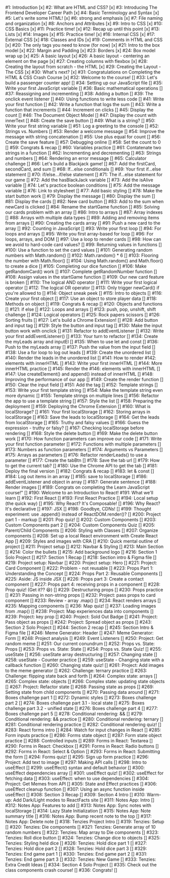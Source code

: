 #1: Introduction [x]
#2: What are HTML and CSS? [x]
#3: Introducing The Frontend Developer Career Path [x]
#4: Basic Terminology and Syntax [x]
#5: Let's write some HTML! [x]
#6: strong and emphasis [x]
#7: File naming and organization [x]
#8: Anchors and Attributes [x]
#9: Intro to CSS [x]
#10: CSS Basics [x]
#11: Practice time! [x]
#12: Recap up until this point [x]
#13: Lists [x]
#14: Images [x]
#15: Practice time! [x]
#16: Internal CSS [x]
#17: External CSS [x]
#18: Classes and IDs [x]
#19: Comments in HTML and CSS [x]
#20: The only tags you need to know (for now) [x]
#21: Intro to the box model [x]
#22: Margin and Padding [x]
#23: Borders [x]
#24: Box model wrap up [x]
#25: A basic layout [x]
#26: A basic layout - centering an element on the page [x]
#27: Creating columns with flexbox [x]
#28: Creating the layout from scratch - the HTML [x]
#29: Creating the Layout - The CSS [x]
#30: What's next? [x]
#31: Congratulations on Completing the HTML & CSS Crash Course [x]
#32: Welcome to the course! []
#33: Let's build a passenger counter app! []
#34: Setting up our JavaScript file []
#35: Write your first JavaScript variable []
#36: Basic mathematical operations []
#37: Reassigning and incrementing []
#38: Adding a button []
#39: The onclick event listener []
#40: Using functions to write less code []
#41: Write your first function []
#42: Write a function that logs the sum []
#43: Write a function that increments []
#44: Increment on clicks []
#45: Display the count []
#46: The Document Object Model []
#47: Display the count with innerText []
#48: Create the save button []
#49: What is a string? []
#50: Write your first string variable []
#51: Log a greeting to the console []
#52: Strings vs. Numbers []
#53: Render a welcome message []
#54: Improve the message with string concatenation []
#55: Use plus equal for count []
#56: Create the save feature []
#57: Debugging online []
#58: Set the count to 0 []
#59: Congrats & recap []
#60: Variables practice []
#61: Contatenate two strings in a function []
#62: Incrementing and decrementing []
#63: Strings and numbers []
#64: Rendering an error message []
#65: Calculator challenge []
#66: Let's build a Blackjack game! []
#67: Add the firstCard, secondCard, and sum []
#68: If...else conditionals []
#69: Your first if...else statement []
#70: if/else...if/else statement []
#71: The if...else statement for our game []
#72: Add the hasBlackJack variable []
#73: Add the isAlive variable []
#74: Let's practice boolean conditions []
#75: Add the message variable []
#76: Link to stylesheet []
#77: Add basic styling []
#78: Make the start button work []
#79: Display the message []
#80: Display the sum []
#81: Display the cards []
#82: New card button []
#83: Add to the sum when newCard is clicked []
#84: Rename the startGame function []
#85: Solving our cards problem with an array []
#86: Intro to arrays []
#87: Array indexes []
#88: Arrays with multiple data types []
#89: Adding and removing items from arrays []
#90: Creating the cards array []
#91: Push a new card to the array []
#92: Counting in JavaScript []
#93: Write your first loop []
#94: For loops and arrays []
#95: Write you first array-based for loop []
#96: For loops, arrays, and DOM []
#97: Use a loop to render cards []
#98: How can we avoid to hard-code card values? []
#99: Returning values in functions []
#100: Use a function to set the card values []
#101: Generating random numbers with Math.random() []
#102: Math.random() * 6 []
#103: Flooring the number with Math.floor() []
#104: Using Math.random() and Math.floor() to create a dice []
#105: Completing our dice function []
#106: Make getRandomCard() work []
#107: Complete getRandomNumber function []
#108: Assign values in the startGame function []
#109: Our new card feature is broken []
#110: The logical AND operator []
#111: Write your first logical operator []
#112: The logical OR operator []
#113: Only trigger newCard() if you're allowed to []
#114: Object sneak peek []
#115: Intro to objects []
#116: Create your first object []
#117: Use an object to store player data []
#118: Methods on object []
#119: Congrats & recap []
#120: Objects and functions []
#121: if else []
#122: Loops and arrays []
#123: push, pop, unshift, shift challenge []
#124: Logical operators []
#125: Rock papers scissors []
#126: Sorting fruits []
#127: Let's build a Chrome Extension! []
#128: Add button and input tag []
#129: Style the button and input tag []
#130: Make the input button work with onclick []
#131: Refactor to addEventListener []
#132: Write your first addEventListener() []
#133: Your turn to refactor []
#134: Create the myLeads array and inputEl []
#135: When to use let and const []
#136: Push to the myLeads array []
#137: Push the value from the input field []
#138: Use a for loop to log out leads []
#139: Create the unordered list []
#140: Render the leads in the unordered list []
#141: How to render
#142: elements with innerHTML []
#143: Write your first innerHTML []
#144: More innerHTML practice []
#145: Render the
#146: elements with innerHTML []
#147: Use createElement() and append() instead of innerHTML []
#148: Improving the performance of our app []
#149: Create the render function []
#150: Clear the input field []
#151: Add the tag []
#152: Template strings []
#153: Write your first template string []
#154: Make the template string even more dynamic []
#155: Template strings on multiple lines []
#156: Refactor the app to use a template string []
#157: Style the list []
#158: Preparing the deployment []
#159: Deploying the Chrome Extension []
#160: What is localStorage? []
#161: Your first localStorage []
#162: Storing arrays in localStorage []
#163: Save the leads to localStorage []
#164: Get the leads from localStorage []
#165: Truthy and falsy values []
#166: Guess the expression - truthy or falsy? []
#167: Checking localStorage before rendering []
#168: Style the delete button []
#169: Make the delete button work []
#170: How function parameters can improve our code []
#171: Write your first function parameter []
#172: Functions with multiple parameters []
#173: Numbers as function parameters []
#174: Arguments vs Parameters []
#175: Arrays as parameters []
#176: Refactor renderLeads() to use a parameter []
#177: Create the tabBtn []
#178: Save the tab url []
#179: How to get the current tab? []
#180: Use the Chrome API to get the tab []
#181: Deploy the final version []
#182: Congrats & recap []
#183: let & const []
#184: Log out items in an array []
#185: save to localStorage []
#186: addEventListener and object in array []
#187: Generate sentence []
#188: Render images []
#189: Congrats on completing the Learn JavaScript course!" []
#190: Welcome to an Introduction to React!
#191: What we'll learn []
#192: First React []
#193: First React Practice []
#194: Local setup (the quick way) []
#195: Why React? It's Composable! []
#196: Why React? It's declarative []
#197: JSX []
#198: Goodbye, CDNs! []
#199: Thought experiment: use .append() instead of ReactDOM.render()? []
#200: Project part 1 - markup []
#201: Pop quiz! []
#202: Custom Components []
#203: Custom Components part 2 []
#204: Custom Components Quiz []
#205: Parent/Child Components []
#206: Styling with Classes []
#207: Organize components []
#208: Set up a local React environment with Create React App []
#209: Styles and images with CRA []
#210: Quick mental outline of project []
#211: Project setup []
#212: Navbar & Styling []
#213: Main Section []
#214: Color the bullets []
#215: Add background logo []
#216: Section 1 Solo Project []
#217: Section 1 Recap []
#218: Section intro & Figma file []
#219: Project setup: Navbar []
#220: Project setup: Hero []
#221: Project: Card Component []
#222: Problem - not reusable []
#223: Props Part 1: Understanding the Concept []
#224: Props Part 2: Reusable Components []
#225: Aside: JS inside JSX []
#226: Props part 3: Create a contact component []
#227: Props part 4: receiving props in a component []
#228: Prop quiz! (Get it?? 😆) []
#229: Destructuring props []
#230: Props practice []
#231: Passing in non-string props []
#232: Project: pass props to card component []
#233: Review - array .map() []
#234: React renders arrays []
#235: Mapping components []
#236: Map quiz! []
#237: Loading images from .map() []
#238: Project: Map experiences data into components []
#239: Project: key prop []
#240: Project: Sold Out Badge []
#241: Project: Pass object as props []
#242: Project: Spread object as props []
#243: Section 2 Solo Project []
#244: Section 2 recap []
#245: Section Intro & Figma file []
#246: Meme Generator: Header []
#247: Meme Generator: Form []
#248: Project analysis []
#249: Event Listeners []
#250: Project: Get random meme []
#251: Our current conundrum []
#252: Props vs. State: Props []
#253: Props vs. State: State []
#254: Props vs. State Quiz! []
#255: useState []
#256: useState array destructuring []
#257: Changing state []
#258: useState - Counter practice []
#259: useState - Changing state with a callback function []
#260: Changing state quiz! []
#261: Project: Add images to the meme generator []
#262: Challenge: ternary practice []
#263: Challenge: flipping state back and forth []
#264: Complex state: arrays []
#265: Complex state: objects []
#266: Complex state: updating state objects []
#267: Project: Refactor state []
#268: Passing state as props []
#269: Setting state from child components []
#270: Passing data around []
#271: Boxes challenge part 1 []
#272: Dynamic styles []
#273: Boxes challenge part 2 []
#274: Boxes challenge part 3.1 - local state []
#275: Boxes challenge part 3.2 - unified state []
#276: Boxes challenge part 4 []
#277: Boxes challenge part 5 []
#278: Conditional rendering: && []
#279: Conditional rendering: && practice []
#280: Conditional rendering: ternary []
#281: Conditional rendering practice []
#282: Conditional rendering quiz! []
#283: React forms intro []
#284: Watch for input changes in React []
#285: Form inputs practice []
#286: Forms state object []
#287: Form state object practice []
#288: Controlled inputs []
#289: Forms in React: Textarea []
#290: Forms in React: Checkbox []
#291: Forms in React: Radio buttons []
#292: Forms in React: Select & Option []
#293: Forms in React: Submitting the form []
#294: Forms quiz! []
#295: Sign up form practice []
#296: Project: Add text to image []
#297: Making API calls []
#298: Intro to useEffect []
#299: useEffect() syntax and default behavior []
#300: useEffect dependencies array []
#301: useEffect quiz! []
#302: useEffect for fetching data []
#303: useEffect: when to use dependencies []
#304: Project: Get Memes from API []
#305: State and Effect practices []
#306: useEffect cleanup function []
#307: Using an async function inside useEffect []
#308: Section 3 Recap []
#309: Section 4 Intro []
#310: Warm-up: Add Dark/Light modes to ReactFacts site []
#311: Notes App: Intro []
#312: Notes App: Features to add []
#313: Notes App: Sync notes with localStorage []
#314: Lazy State Initialization []
#315: Notes App: Note summary title []
#316: Notes App: Bump recent note to the top []
#317: Notes App: Delete note []
#318: Tenzies Project Intro []
#319: Tenzies: Setup []
#320: Tenzies: Die components []
#321: Tenzies: Generate array of 10 random numbers []
#322: Tenzies: Map array to Die components []
#323: Tenzies: Roll dice button []
#324: Tenzies: Change dice to objects []
#325: Tenzies: Styling held dice []
#326: Tenzies: Hold dice part 1 []
#327: Tenzies: Hold dice part 2 []
#328: Tenzies: Hold dice part 3 []
#329: Tenzies: End game part 1 []
#330: Tenzies: End game part 2 []
#331: Tenzies: End game part 3 []
#332: Tenzies: New Game []
#333: Tenzies: Extra Credit Ideas []
#334: Section 4 Solo Project []
#335: Check out the class components crash course! []
#336: Congrats! []